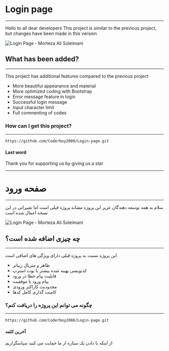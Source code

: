 # Login page
---
Hello to all dear developers
This project is similar to the previous project, but changes have been made in this version

![Login Page - Morteza Ali Soleimani](https://s8.uupload.ir/files/capture_msvz.png)

## What has been added?
---
This project has additional features compared to the previous project
+ More beautiful appearance and material
+ More optimized coding with Bootstrap
+ Error message feature in login
+ Successful login message
+ Input character limit
+ Full commenting of codes

### How can I get this project?
---

```
https://github.com/Coderboy2008/Login-page.git
```

#### Last word
Thank you for supporting us by giving us a star

---

# صفحه ورود
---
سلام به همه توسعه دهندگان عزیز
این پروژه مشابه پروژه قبلی است اما تغییراتی در این نسخه اعمال شده است

![Login Page - Morteza Ali Soleimani](https://s8.uupload.ir/files/capture_msvz.png)
## چه چیزی اضافه شده است؟
---
این پروژه نسبت به پروژه قبلی دارای ویژگی های اضافی است
+ ظاهر و متریال زیباتر
+ کدنویسی بهینه شده بیشتر با بوت استرپ
+ قابلیت پیام خطا در ورود
+ پیام ورود با موفقیت
+ محدودیت کاراکتر ورودی
+ کامنت گذاری کامل کدها

### چگونه می توانم این پروژه را دریافت کنم؟
---

```
https://github.com/Coderboy2008/Login-page.git
```

#### آخرین کلمه
از اینکه با دادن یک ستاره از ما حمایت می کنید سپاسگزاریم
